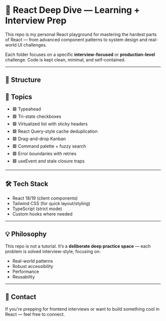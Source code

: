 # 🧠 React Deep Dive — Learning + Interview Prep

This repo is my personal React playground for mastering the hardest parts of React — from advanced component patterns to system design and real-world UI challenges.

Each folder focuses on a specific **interview-focused** or **production-level** challenge. Code is kept clean, minimal, and self-contained.

---

## 📁 Structure

## 🚧 Topics

- 🟩 Typeahead
- 🟩 Tri-state checkboxes
- 🟩 Virtualized list with sticky headers
- 🟩 React Query-style cache deduplication
- 🟩 Drag-and-drop Kanban
- 🟩 Command palette + fuzzy search
- 🟩 Error boundaries with retries
- 🟩 useEvent and stale closure traps

---

## 🛠 Tech Stack

- React 18/19 (client components)
- Tailwind CSS (for quick layout/styling)
- TypeScript (strict mode)
- Custom hooks where needed

---

## 💡 Philosophy

This repo is not a tutorial. It’s a **deliberate deep practice space** — each problem is solved interview-style, focusing on:

- Real-world patterns
- Robust accessibility
- Performance
- Reusability

---

## 👋 Contact

If you're prepping for frontend interviews or want to build something cool in React — feel free to connect.
